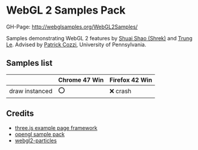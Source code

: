 WebGL 2 Samples Pack
=====================

GH-Page: http://webglsamples.org/WebGL2Samples/

Samples demonstrating WebGL 2 features by [Shuai Shao (Shrek)](https://shrekshao.github.io) and [Trung Le](http://www.trungtuanle.com/). Advised by [Patrick Cozzi](http://www.seas.upenn.edu/~pcozzi/), University of Pennsylvania. 

## Samples list

|              | Chrome 47 Win | Firefox 42 Win|
|--------------|---------------|---------------|
|draw instanced|   :o:    |  :x: crash        |


## Credits
* [three.js example page framework](https://github.com/mrdoob/three.js)
* [opengl sample pack](https://github.com/g-truc/ogl-samples)
* [webgl2-particles](https://github.com/toji/webgl2-particles)
